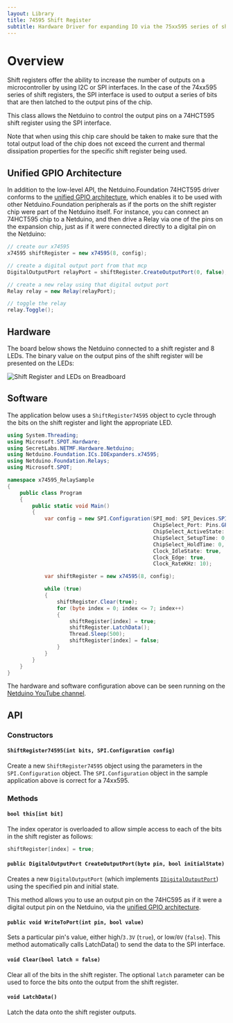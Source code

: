 ```yaml
---
layout: Library
title: 74595 Shift Register
subtitle: Hardware Driver for expanding IO via the 75xx595 series of shift registers.
---
```


# Overview

Shift registers offer the ability to increase the number of outputs on a microcontroller by using I2C or SPI interfaces.  In the case of the 74xx595 series of shift registers, the SPI interface is used to output a series of bits that are then latched to the output pins of the chip.

This class allows the Netduino to control the output pins on a 74HCT595 shift register using the SPI interface.

Note that when using this chip care should be taken to make sure that the total output load of the chip does not exceed the current and thermal dissipation properties for the specific shift register being used.

## Unified GPIO Architecture

In addition to the low-level API, the Netduino.Foundation 74HCT595 driver conforms to the [unified GPIO architecture](/API/GPIO/), which enables it to be used with other Netduino.Foundation peripherals as if the ports on the shift register chip were part of the Netduino itself. For instance, you can connect an 74HCT595 chip to a Netduino, and then drive a Relay via one of the pins on the expansion chip, just as if it were connected directly to a digital pin on the Netduino:

```csharp
// create our x74595
x74595 shiftRegister = new x74595(8, config);

// create a digital output port from that mcp
DigitalOutputPort relayPort = shiftRegister.CreateOutputPort(0, false);

// create a new relay using that digital output port
Relay relay = new Relay(relayPort);

// toggle the relay
relay.Toggle();
```

## Hardware

The board below shows the Netduino connected to a shift register and 8 LEDs.  The binary value on the output pins of the shift register will be presented on the LEDs:

![Shift Register and LEDs on Breadboard](ShiftRegisterAndLEDsOnBreadboard.png)

## Software

The application below uses a `ShiftRegister74595` object to cycle through the bits on the shift register and light the appropriate LED.

```csharp
using System.Threading;
using Microsoft.SPOT.Hardware;
using SecretLabs.NETMF.Hardware.Netduino;
using Netduino.Foundation.ICs.IOExpanders.x74595;
using Netduino.Foundation.Relays;
using Microsoft.SPOT;

namespace x74595_RelaySample
{
    public class Program
    {
        public static void Main()
        {
            var config = new SPI.Configuration(SPI_mod: SPI_Devices.SPI1,
                                               ChipSelect_Port: Pins.GPIO_PIN_D8,
                                               ChipSelect_ActiveState: false,
                                               ChipSelect_SetupTime: 0,
                                               ChipSelect_HoldTime: 0,
                                               Clock_IdleState: true,
                                               Clock_Edge: true,
                                               Clock_RateKHz: 10);

            var shiftRegister = new x74595(8, config);

            while (true)
            {
                shiftRegister.Clear(true);
                for (byte index = 0; index <= 7; index++)
                {
                    shiftRegister[index] = true;
                    shiftRegister.LatchData();
                    Thread.Sleep(500);
                    shiftRegister[index] = false;
                }
            }
        }
    }
}
```

The hardware and software configuration above can be seen running on the [Netduino YouTube channel](https://youtu.be/uLxth43EwIQ).

## API

### Constructors

#### `ShiftRegister74595(int bits, SPI.Configuration config)`

Create a new `ShiftRegister74595` object using the parameters in the `SPI.Configuration` object.  The `SPI.Configuration` object in the sample application above is correct for a 74xx595.

### Methods

#### `bool this[int bit]`

The index operator is overloaded to allow simple access to each of the bits in the shift register as follows:

```csharp
shiftRegister[index] = true;
```

#### `public DigitalOutputPort CreateOutputPort(byte pin, bool initialState)`

Creates a new `DigitalOutputPort` (which implements [`IDigitalOutputPort`](/API/GPIO/IDigitalOutputPort/)) using the specified pin and initial state.

This method allows you to use an output pin on the 74HC595 as if it were a digital output pin on the Netduino, via the [unified GPIO architecture](/API/GPIO/).

#### `public void WriteToPort(int pin, bool value)`

Sets a particular pin's value, either high/`3.3V` (`true`), or low/`0V` (`false`). This method automatically calls LatchData() to send the data to the SPI interface.

#### `void Clear(bool latch = false)`

Clear all of the bits in the shift register.  The optional `latch` parameter can be used to force the bits onto the output from the shift register.

#### `void LatchData()`

Latch the data onto the shift register outputs.